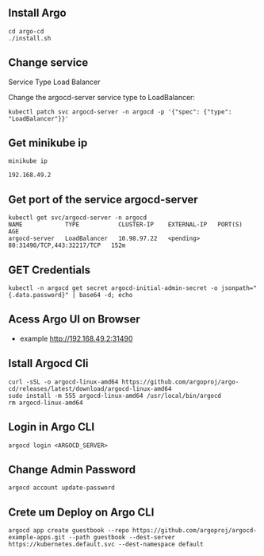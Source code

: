 ## Install Argo
```shell
cd argo-cd
./install.sh
```


## Change service 
Service Type Load Balancer

Change the argocd-server service type to LoadBalancer:

```
kubectl patch svc argocd-server -n argocd -p '{"spec": {"type": "LoadBalancer"}}'
```
## Get minikube ip
```
minikube ip

192.168.49.2

```
## Get port of the service argocd-server
```shell
kubectl get svc/argocd-server -n argocd
NAME            TYPE           CLUSTER-IP    EXTERNAL-IP   PORT(S)                      AGE
argocd-server   LoadBalancer   10.98.97.22   <pending>     80:31490/TCP,443:32217/TCP   152m

```
## GET Credentials
```
kubectl -n argocd get secret argocd-initial-admin-secret -o jsonpath="{.data.password}" | base64 -d; echo
```

## Acess Argo UI on Browser

- example http://192.168.49.2:31490

## Istall Argocd Cli
```
curl -sSL -o argocd-linux-amd64 https://github.com/argoproj/argo-cd/releases/latest/download/argocd-linux-amd64
sudo install -m 555 argocd-linux-amd64 /usr/local/bin/argocd
rm argocd-linux-amd64
```

## Login in Argo CLI
```
argocd login <ARGOCD_SERVER>
```
## Change Admin Password
```
argocd account update-password
```

## Crete um Deploy on Argo CLI
```
argocd app create guestbook --repo https://github.com/argoproj/argocd-example-apps.git --path guestbook --dest-server https://kubernetes.default.svc --dest-namespace default

```
